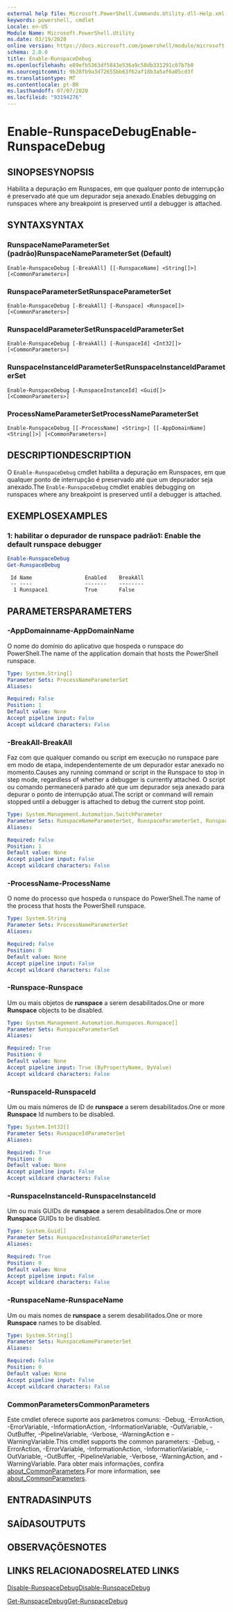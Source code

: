 ```yaml
---
external help file: Microsoft.PowerShell.Commands.Utility.dll-Help.xml
keywords: powershell, cmdlet
Locale: en-US
Module Name: Microsoft.PowerShell.Utility
ms.date: 03/19/2020
online version: https://docs.microsoft.com/powershell/module/microsoft.powershell.utility/enable-runspacedebug?view=powershell-7.1&WT.mc_id=ps-gethelp
schema: 2.0.0
title: Enable-RunspaceDebug
ms.openlocfilehash: e89efb5363df5843e536a9c58db331291c07b7b0
ms.sourcegitcommit: 9b28fb9a3d72655bb63f62af18b3a5af6a05cd3f
ms.translationtype: MT
ms.contentlocale: pt-BR
ms.lasthandoff: 07/07/2020
ms.locfileid: "93194276"
---
```

# <span data-ttu-id="fce8e-103">Enable-RunspaceDebug</span><span class="sxs-lookup"><span data-stu-id="fce8e-103">Enable-RunspaceDebug</span></span>

## <span data-ttu-id="fce8e-104">SINOPSE</span><span class="sxs-lookup"><span data-stu-id="fce8e-104">SYNOPSIS</span></span>
<span data-ttu-id="fce8e-105">Habilita a depuração em Runspaces, em que qualquer ponto de interrupção é preservado até que um depurador seja anexado.</span><span class="sxs-lookup"><span data-stu-id="fce8e-105">Enables debugging on runspaces where any breakpoint is preserved until a debugger is attached.</span></span>

## <span data-ttu-id="fce8e-106">SYNTAX</span><span class="sxs-lookup"><span data-stu-id="fce8e-106">SYNTAX</span></span>

### <span data-ttu-id="fce8e-107">RunspaceNameParameterSet (padrão)</span><span class="sxs-lookup"><span data-stu-id="fce8e-107">RunspaceNameParameterSet (Default)</span></span>

```
Enable-RunspaceDebug [-BreakAll] [[-RunspaceName] <String[]>] [<CommonParameters>]
```

### <span data-ttu-id="fce8e-108">RunspaceParameterSet</span><span class="sxs-lookup"><span data-stu-id="fce8e-108">RunspaceParameterSet</span></span>

```
Enable-RunspaceDebug [-BreakAll] [-Runspace] <Runspace[]> [<CommonParameters>]
```

### <span data-ttu-id="fce8e-109">RunspaceIdParameterSet</span><span class="sxs-lookup"><span data-stu-id="fce8e-109">RunspaceIdParameterSet</span></span>

```
Enable-RunspaceDebug [-BreakAll] [-RunspaceId] <Int32[]> [<CommonParameters>]
```

### <span data-ttu-id="fce8e-110">RunspaceInstanceIdParameterSet</span><span class="sxs-lookup"><span data-stu-id="fce8e-110">RunspaceInstanceIdParameterSet</span></span>

```
Enable-RunspaceDebug [-RunspaceInstanceId] <Guid[]> [<CommonParameters>]
```

### <span data-ttu-id="fce8e-111">ProcessNameParameterSet</span><span class="sxs-lookup"><span data-stu-id="fce8e-111">ProcessNameParameterSet</span></span>

```
Enable-RunspaceDebug [[-ProcessName] <String>] [[-AppDomainName] <String[]>] [<CommonParameters>]
```

## <span data-ttu-id="fce8e-112">DESCRIPTION</span><span class="sxs-lookup"><span data-stu-id="fce8e-112">DESCRIPTION</span></span>

<span data-ttu-id="fce8e-113">O `Enable-RunspaceDebug` cmdlet habilita a depuração em Runspaces, em que qualquer ponto de interrupção é preservado até que um depurador seja anexado.</span><span class="sxs-lookup"><span data-stu-id="fce8e-113">The `Enable-RunspaceDebug` cmdlet enables debugging on runspaces where any breakpoint is preserved until a debugger is attached.</span></span>

## <span data-ttu-id="fce8e-114">EXEMPLOS</span><span class="sxs-lookup"><span data-stu-id="fce8e-114">EXAMPLES</span></span>

### <span data-ttu-id="fce8e-115">1: habilitar o depurador de runspace padrão</span><span class="sxs-lookup"><span data-stu-id="fce8e-115">1: Enable the default runspace debugger</span></span>

```powershell
Enable-RunspaceDebug
Get-RunspaceDebug
```

```Output
 Id Name                 Enabled    BreakAll
 -- ----                 -------    --------
  1 Runspace1            True       False
```

## <span data-ttu-id="fce8e-116">PARAMETERS</span><span class="sxs-lookup"><span data-stu-id="fce8e-116">PARAMETERS</span></span>

### <span data-ttu-id="fce8e-117">-AppDomainname</span><span class="sxs-lookup"><span data-stu-id="fce8e-117">-AppDomainName</span></span>

<span data-ttu-id="fce8e-118">O nome do domínio do aplicativo que hospeda o runspace do PowerShell.</span><span class="sxs-lookup"><span data-stu-id="fce8e-118">The name of the application domain that hosts the PowerShell runspace.</span></span>

```yaml
Type: System.String[]
Parameter Sets: ProcessNameParameterSet
Aliases:

Required: False
Position: 1
Default value: None
Accept pipeline input: False
Accept wildcard characters: False
```

### <span data-ttu-id="fce8e-119">-BreakAll</span><span class="sxs-lookup"><span data-stu-id="fce8e-119">-BreakAll</span></span>

<span data-ttu-id="fce8e-120">Faz com que qualquer comando ou script em execução no runspace pare em modo de etapa, independentemente de um depurador estar anexado no momento.</span><span class="sxs-lookup"><span data-stu-id="fce8e-120">Causes any running command or script in the Runspace to stop in step mode, regardless of whether a debugger is currently attached.</span></span> <span data-ttu-id="fce8e-121">O script ou comando permanecerá parado até que um depurador seja anexado para depurar o ponto de interrupção atual.</span><span class="sxs-lookup"><span data-stu-id="fce8e-121">The script or command will remain stopped until a debugger is attached to debug the current stop point.</span></span>

```yaml
Type: System.Management.Automation.SwitchParameter
Parameter Sets: RunspaceNameParameterSet, RunspaceParameterSet, RunspaceIdParameterSet
Aliases:

Required: False
Position: 1
Default value: None
Accept pipeline input: False
Accept wildcard characters: False
```

### <span data-ttu-id="fce8e-122">-ProcessName</span><span class="sxs-lookup"><span data-stu-id="fce8e-122">-ProcessName</span></span>

<span data-ttu-id="fce8e-123">O nome do processo que hospeda o runspace do PowerShell.</span><span class="sxs-lookup"><span data-stu-id="fce8e-123">The name of the process that hosts the PowerShell runspace.</span></span>

```yaml
Type: System.String
Parameter Sets: ProcessNameParameterSet
Aliases:

Required: False
Position: 0
Default value: None
Accept pipeline input: False
Accept wildcard characters: False
```

### <span data-ttu-id="fce8e-124">-Runspace</span><span class="sxs-lookup"><span data-stu-id="fce8e-124">-Runspace</span></span>

<span data-ttu-id="fce8e-125">Um ou mais objetos de **runspace** a serem desabilitados.</span><span class="sxs-lookup"><span data-stu-id="fce8e-125">One or more **Runspace** objects to be disabled.</span></span>

```yaml
Type: System.Management.Automation.Runspaces.Runspace[]
Parameter Sets: RunspaceParameterSet
Aliases:

Required: True
Position: 0
Default value: None
Accept pipeline input: True (ByPropertyName, ByValue)
Accept wildcard characters: False
```

### <span data-ttu-id="fce8e-126">-RunspaceId</span><span class="sxs-lookup"><span data-stu-id="fce8e-126">-RunspaceId</span></span>

<span data-ttu-id="fce8e-127">Um ou mais números de ID de **runspace** a serem desabilitados.</span><span class="sxs-lookup"><span data-stu-id="fce8e-127">One or more **Runspace** Id numbers to be disabled.</span></span>

```yaml
Type: System.Int32[]
Parameter Sets: RunspaceIdParameterSet
Aliases:

Required: True
Position: 0
Default value: None
Accept pipeline input: False
Accept wildcard characters: False
```

### <span data-ttu-id="fce8e-128">-RunspaceInstanceId</span><span class="sxs-lookup"><span data-stu-id="fce8e-128">-RunspaceInstanceId</span></span>

<span data-ttu-id="fce8e-129">Um ou mais GUIDs de **runspace** a serem desabilitados.</span><span class="sxs-lookup"><span data-stu-id="fce8e-129">One or more **Runspace** GUIDs to be disabled.</span></span>

```yaml
Type: System.Guid[]
Parameter Sets: RunspaceInstanceIdParameterSet
Aliases:

Required: True
Position: 0
Default value: None
Accept pipeline input: False
Accept wildcard characters: False
```

### <span data-ttu-id="fce8e-130">-RunspaceName</span><span class="sxs-lookup"><span data-stu-id="fce8e-130">-RunspaceName</span></span>

<span data-ttu-id="fce8e-131">Um ou mais nomes de **runspace** a serem desabilitados.</span><span class="sxs-lookup"><span data-stu-id="fce8e-131">One or more **Runspace** names to be disabled.</span></span>

```yaml
Type: System.String[]
Parameter Sets: RunspaceNameParameterSet
Aliases:

Required: False
Position: 0
Default value: None
Accept pipeline input: False
Accept wildcard characters: False
```

### <span data-ttu-id="fce8e-132">CommonParameters</span><span class="sxs-lookup"><span data-stu-id="fce8e-132">CommonParameters</span></span>

<span data-ttu-id="fce8e-133">Este cmdlet oferece suporte aos parâmetros comuns: -Debug, -ErrorAction, -ErrorVariable, -InformationAction, -InformationVariable, -OutVariable, -OutBuffer, -PipelineVariable, -Verbose, -WarningAction e -WarningVariable.</span><span class="sxs-lookup"><span data-stu-id="fce8e-133">This cmdlet supports the common parameters: -Debug, -ErrorAction, -ErrorVariable, -InformationAction, -InformationVariable, -OutVariable, -OutBuffer, -PipelineVariable, -Verbose, -WarningAction, and -WarningVariable.</span></span> <span data-ttu-id="fce8e-134">Para obter mais informações, confira [about_CommonParameters](https://go.microsoft.com/fwlink/?LinkID=113216).</span><span class="sxs-lookup"><span data-stu-id="fce8e-134">For more information, see [about_CommonParameters](https://go.microsoft.com/fwlink/?LinkID=113216).</span></span>

## <span data-ttu-id="fce8e-135">ENTRADAS</span><span class="sxs-lookup"><span data-stu-id="fce8e-135">INPUTS</span></span>

## <span data-ttu-id="fce8e-136">SAÍDAS</span><span class="sxs-lookup"><span data-stu-id="fce8e-136">OUTPUTS</span></span>

## <span data-ttu-id="fce8e-137">OBSERVAÇÕES</span><span class="sxs-lookup"><span data-stu-id="fce8e-137">NOTES</span></span>

## <span data-ttu-id="fce8e-138">LINKS RELACIONADOS</span><span class="sxs-lookup"><span data-stu-id="fce8e-138">RELATED LINKS</span></span>

[<span data-ttu-id="fce8e-139">Disable-RunspaceDebug</span><span class="sxs-lookup"><span data-stu-id="fce8e-139">Disable-RunspaceDebug</span></span>](Disable-RunspaceDebug.md)

[<span data-ttu-id="fce8e-140">Get-RunspaceDebug</span><span class="sxs-lookup"><span data-stu-id="fce8e-140">Get-RunspaceDebug</span></span>](Get-RunspaceDebug.md)


